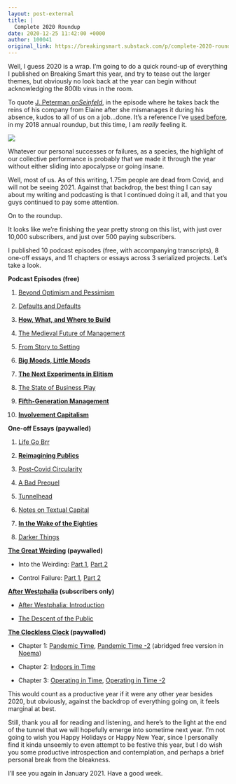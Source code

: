 ```yaml
---
layout: post-external
title: |
  Complete 2020 Roundup
date: 2020-12-25 11:42:00 +0000
author: 100041
original_link: https://breakingsmart.substack.com/p/complete-2020-roundup
---
```


Well, I guess 2020 is a wrap. I’m going to do a quick round-up of everything I published on Breaking Smart this year, and try to tease out the larger themes, but obviously no look back at the year can begin without acknowledging the 800lb virus in the room.

To quote [J. Peterman on](https://www.seinfeldscripts.com/TheMoney.html)_[Seinfeld](https://www.seinfeldscripts.com/TheMoney.html)_, in the episode where he takes back the reins of his company from Elaine after she mismanages it during his absence, kudos to all of us on a job…done. It’s a reference I’ve [used before](https://breakingsmart.substack.com/p/kudos-fellow-earthlings-on-a-2018done), in my 2018 annual roundup, but this time, I am _really_ feeling it.

[![](https://cdn.substack.com/image/fetch/w_1456,c_limit,f_auto,q_auto:good,fl_progressive:steep/https%3A%2F%2Fbucketeer-e05bbc84-baa3-437e-9518-adb32be77984.s3.amazonaws.com%2Fpublic%2Fimages%2F1fa8ced2-4847-46b1-a3aa-284f222743f9_600x402.png)](https://cdn.substack.com/image/fetch/f_auto,q_auto:good,fl_progressive:steep/https#3A%2F%2Fbucketeer-e05bbc84-baa3-437e-9518-adb32be77984.s3.amazonaws.com%2Fpublic%2Fimages%2F1fa8ced2-4847-46b1-a3aa-284f222743f9_600x402.png)

Whatever our personal successes or failures, as a species, the highlight of our collective performance is probably that we made it through the year without either sliding into apocalypse or going insane.

Well, most of us. As of this writing, 1.75m people are dead from Covid, and will not be seeing 2021. Against that backdrop, the best thing I can say about my writing and podcasting is that I continued doing it all, and that you guys continued to pay some attention.

On to the roundup.

It looks like we’re finishing the year pretty strong on this list, with just over 10,000 subscribers, and just over 500 paying subscribers.

I published 10 podcast episodes (free, with accompanying transcripts), 8 one-off essays, and 11 chapters or essays across 3 serialized projects. Let’s take a look.

**Podcast Episodes (free)**

1. [Beyond Optimism and Pessimism](https://breakingsmart.substack.com/p/beyond-optimism-and-pessimism)

2. [Defaults and Defaults](https://breakingsmart.substack.com/p/defaults-and-defaults)

3. **[How, What, and Where to Build](https://breakingsmart.substack.com/p/how-what-and-where-to-build)**

4. [The Medieval Future of Management](https://breakingsmart.substack.com/p/the-medieval-future-of-management)

5. [From Story to Setting](https://breakingsmart.substack.com/p/from-story-to-setting)

6. **[Big Moods, Little Moods](https://breakingsmart.substack.com/p/big-moods-little-moods)**

7. **[The Next Experiments in Elitism](https://breakingsmart.substack.com/p/the-next-experiments-in-elitism)**

8. [The State of Business Play](https://breakingsmart.substack.com/p/the-state-of-business-play)

9. **[Fifth-Generation Management](https://breakingsmart.substack.com/p/fifth-generation-management)**

10. **[Involvement Capitalism](https://breakingsmart.substack.com/p/involvement-capitalism)**

**One-off Essays (paywalled)**

1. [Life Go Brr](https://breakingsmart.substack.com/p/life-go-brrr)

2. **[Reimagining Publics](https://breakingsmart.substack.com/p/reimagining-publics)**

3. [Post-Covid Circularity](https://breakingsmart.substack.com/p/post-covid-circularity)

4. [A Bad Prequel](https://breakingsmart.substack.com/p/a-bad-prequel)

5. [Tunnelhead](https://breakingsmart.substack.com/p/tunnelhead)

6. [Notes on Textual Capital](https://breakingsmart.substack.com/p/notes-on-textual-capital)

7. **[In the Wake of the Eighties](https://breakingsmart.substack.com/p/in-the-wake-of-the-eighties)**

8. [Darker Things](https://breakingsmart.substack.com/p/darker-things)

**[The Great Weirding](https://breakingsmart.com/en/the-great-weirding/) (paywalled)**

- Into the Weirding: [Part 1](https://breakingsmart.substack.com/p/into-the-weirding-part-1), [Part 2](https://breakingsmart.substack.com/p/into-the-weirding-part-2)

- Control Failure: [Part 1](https://breakingsmart.substack.com/p/control-failure-1), [Part 2](https://breakingsmart.substack.com/p/control-failure-2)

**[After Westphalia](https://breakingsmart.com/en/after-westphalia/) (subscribers only)**

- [After Westphalia: Introduction](https://breakingsmart.substack.com/p/after-westphalia-introduction)

- [The Descent of the Public](https://breakingsmart.substack.com/p/the-descent-of-the-public)

**[The Clockless Clock](https://breakingsmart.com/en/the-clockless-clock/) (paywalled)**

- Chapter 1: [Pandemic Time](https://breakingsmart.com/en/the-clockless-clock/pandemic-time/), [Pandemic Time -2](https://breakingsmart.substack.com/p/pandemic-time-ii) (abridged free version in [Noema](https://www.noemamag.com/pandemic-time-a-distributed-doomsday-clock/))

- Chapter 2: [Indoors in Time](https://breakingsmart.substack.com/p/indoors-in-time)

- Chapter 3: [Operating in Time](https://breakingsmart.substack.com/p/operating-in-time), [Operating in Time -2](https://breakingsmart.substack.com/p/operating-in-time-2)

This would count as a productive year if it were any other year besides 2020, but obviously, against the backdrop of everything going on, it feels marginal at best.

Still, thank you all for reading and listening, and here’s to the light at the end of the tunnel that we will hopefully emerge into sometime next year. I’m not going to wish you Happy Holidays or Happy New Year, since I personally find it kinda unseemly to even attempt to be festive this year, but I do wish you some productive introspection and contemplation, and perhaps a brief personal break from the bleakness.

I’ll see you again in January 2021. Have a good week.

